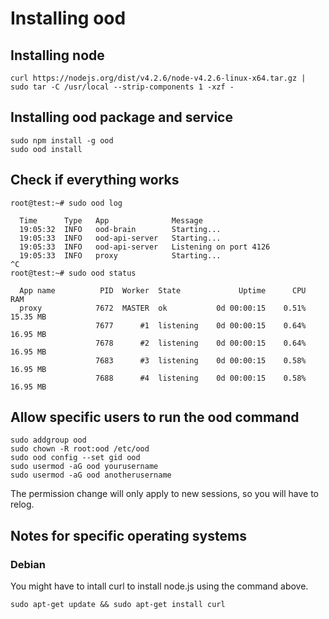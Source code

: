 # Installing ood

## Installing node
```
curl https://nodejs.org/dist/v4.2.6/node-v4.2.6-linux-x64.tar.gz | sudo tar -C /usr/local --strip-components 1 -xzf -
```

## Installing ood package and service
```
sudo npm install -g ood
sudo ood install
```

## Check if everything works
```
root@test:~# sudo ood log

  Time      Type   App              Message  
  19:05:32  INFO   ood-brain        Starting...  
  19:05:33  INFO   ood-api-server   Starting...  
  19:05:33  INFO   ood-api-server   Listening on port 4126  
  19:05:33  INFO   proxy            Starting...  
^C
root@test:~# sudo ood status

  App name          PID  Worker  State             Uptime      CPU        RAM  
  proxy            7672  MASTER  ok           0d 00:00:15    0.51%   15.35 MB  
                   7677      #1  listening    0d 00:00:15    0.64%   16.95 MB  
                   7678      #2  listening    0d 00:00:15    0.64%   16.95 MB  
                   7683      #3  listening    0d 00:00:15    0.58%   16.95 MB  
                   7688      #4  listening    0d 00:00:15    0.58%   16.95 MB  

```

## Allow specific users to run the ood command
```
sudo addgroup ood
sudo chown -R root:ood /etc/ood
sudo ood config --set gid ood
sudo usermod -aG ood yourusername
sudo usermod -aG ood anotherusername
```
The permission change will only apply to new sessions, so you will have to relog.

## Notes for specific operating systems
### Debian
You might have to intall curl to install node.js using the command above.
```
sudo apt-get update && sudo apt-get install curl
```

